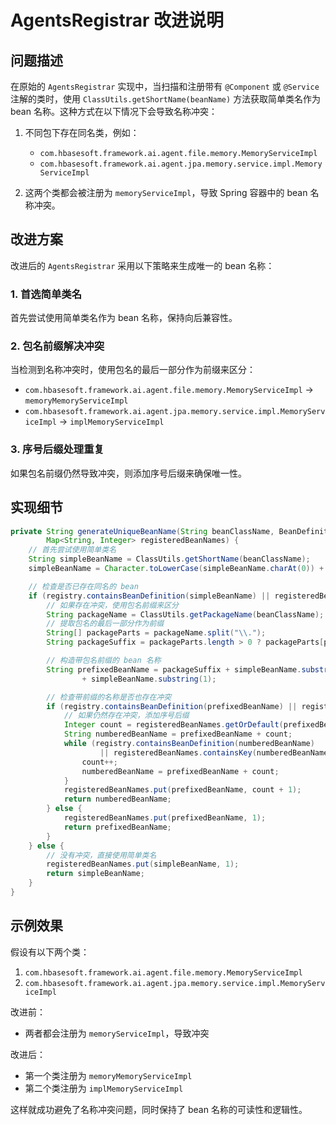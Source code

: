 # AgentsRegistrar 改进说明

## 问题描述

在原始的 `AgentsRegistrar` 实现中，当扫描和注册带有 `@Component` 或 `@Service` 注解的类时，使用 `ClassUtils.getShortName(beanName)` 方法获取简单类名作为 bean 名称。这种方式在以下情况下会导致名称冲突：

1. 不同包下存在同名类，例如：
   - `com.hbasesoft.framework.ai.agent.file.memory.MemoryServiceImpl`
   - `com.hbasesoft.framework.ai.agent.jpa.memory.service.impl.MemoryServiceImpl`

2. 这两个类都会被注册为 `memoryServiceImpl`，导致 Spring 容器中的 bean 名称冲突。

## 改进方案

改进后的 `AgentsRegistrar` 采用以下策略来生成唯一的 bean 名称：

### 1. 首选简单类名
首先尝试使用简单类名作为 bean 名称，保持向后兼容性。

### 2. 包名前缀解决冲突
当检测到名称冲突时，使用包名的最后一部分作为前缀来区分：
- `com.hbasesoft.framework.ai.agent.file.memory.MemoryServiceImpl` → `memoryMemoryServiceImpl`
- `com.hbasesoft.framework.ai.agent.jpa.memory.service.impl.MemoryServiceImpl` → `implMemoryServiceImpl`

### 3. 序号后缀处理重复
如果包名前缀仍然导致冲突，则添加序号后缀来确保唯一性。

## 实现细节

```java
private String generateUniqueBeanName(String beanClassName, BeanDefinitionRegistry registry,
        Map<String, Integer> registeredBeanNames) {
    // 首先尝试使用简单类名
    String simpleBeanName = ClassUtils.getShortName(beanClassName);
    simpleBeanName = Character.toLowerCase(simpleBeanName.charAt(0)) + simpleBeanName.substring(1);

    // 检查是否已存在同名的 bean
    if (registry.containsBeanDefinition(simpleBeanName) || registeredBeanNames.containsKey(simpleBeanName)) {
        // 如果存在冲突，使用包名前缀来区分
        String packageName = ClassUtils.getPackageName(beanClassName);
        // 提取包名的最后一部分作为前缀
        String[] packageParts = packageName.split("\\.");
        String packageSuffix = packageParts.length > 0 ? packageParts[packageParts.length - 1] : "";

        // 构造带包名前缀的 bean 名称
        String prefixedBeanName = packageSuffix + simpleBeanName.substring(0, 1).toUpperCase()
                + simpleBeanName.substring(1);

        // 检查带前缀的名称是否也存在冲突
        if (registry.containsBeanDefinition(prefixedBeanName) || registeredBeanNames.containsKey(prefixedBeanName)) {
            // 如果仍然存在冲突，添加序号后缀
            Integer count = registeredBeanNames.getOrDefault(prefixedBeanName, 1);
            String numberedBeanName = prefixedBeanName + count;
            while (registry.containsBeanDefinition(numberedBeanName)
                    || registeredBeanNames.containsKey(numberedBeanName)) {
                count++;
                numberedBeanName = prefixedBeanName + count;
            }
            registeredBeanNames.put(prefixedBeanName, count + 1);
            return numberedBeanName;
        } else {
            registeredBeanNames.put(prefixedBeanName, 1);
            return prefixedBeanName;
        }
    } else {
        // 没有冲突，直接使用简单类名
        registeredBeanNames.put(simpleBeanName, 1);
        return simpleBeanName;
    }
}
```

## 示例效果

假设有以下两个类：

1. `com.hbasesoft.framework.ai.agent.file.memory.MemoryServiceImpl`
2. `com.hbasesoft.framework.ai.agent.jpa.memory.service.impl.MemoryServiceImpl`

改进前：
- 两者都会注册为 `memoryServiceImpl`，导致冲突

改进后：
- 第一个类注册为 `memoryMemoryServiceImpl`
- 第二个类注册为 `implMemoryServiceImpl`

这样就成功避免了名称冲突问题，同时保持了 bean 名称的可读性和逻辑性。
